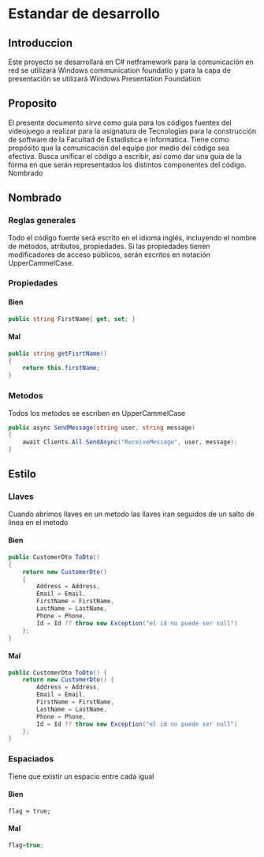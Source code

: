 # Estandar de desarrollo
## Introduccion
Este proyecto se desarrollará en C#  netframework para la comunicación en red se utilizará Windows communication foundatio y para la capa de presentación se utilizará Windows Presentation Foundation
## Proposito
El presente documento sirve como guía para los códigos fuentes del videojuego a realizar para la asignatura de Tecnologías para la construcción de software de la Facultad de Estadística e Informática. Tiene como propósito que la comunicación del equipo por medio del código sea efectiva. Busca unificar el código a escribir, así como dar una guía de la forma en que serán representados los distintos componentes del código.
Nombrado
## Nombrado
### Reglas generales
Todo el código fuente será escrito en el idioma inglés, incluyendo el nombre de métodos, atributos, propiedades.
Si las propiedades tienen modificadores de acceso públicos, serán escritos en notación UpperCammelCase.

### Propiedades
#### Bien
```csharp
public string FirstName{ get; set; }
```
#### Mal
```csharp
public string getFisrtName()
{
    return this.firstName;
}
```
### Metodos
Todos los metodos se escriben en UpperCammelCase
```csharp
public async SendMessage(string user, string message)
{
    await Clients.All.SendAsync("ReceiveMessage", user, message);
}
```
## Estilo
### Llaves
Cuando abrimos llaves en un metodo las llaves iran seguidos de un salto de linea en el metodo
#### Bien
```csharp
public CustomerDto ToDto()
{
    return new CustomerDto()
    {
        Address = Address,
        Email = Email,
        FirstName = FirstName,
        LastName = LastName,
        Phone = Phone,
        Id = Id ?? throw new Exception("el id no puede ser null")
    };
}
```
#### Mal
```csharp
public CustomerDto ToDto() {
    return new CustomerDto() {
        Address = Address,
        Email = Email,
        FirstName = FirstName,
        LastName = LastName,
        Phone = Phone,
        Id = Id ?? throw new Exception("el id no puede ser null")
    };
}
```
### Espaciados
Tiene que existir un espacio entre cada igual
#### Bien
```flag = true;```
#### Mal
```csharp
flag=true;
```
